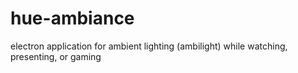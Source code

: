 # hue-ambiance
electron application for ambient lighting (ambilight) while watching, presenting, or gaming
